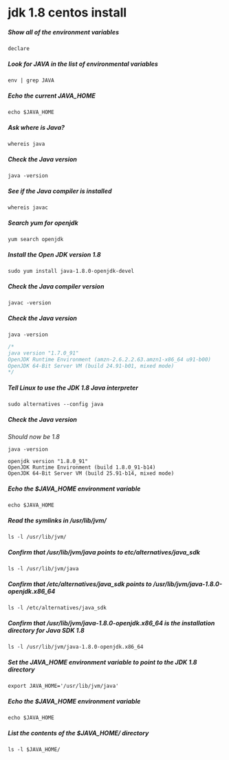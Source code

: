# jdk 1.8 centos install

##### Show all of the environment variables
```
declare
```

##### Look for JAVA in the list of environmental variables
```
env | grep JAVA
```

##### Echo the current JAVA_HOME
```
echo $JAVA_HOME
```

##### Ask where is Java?
```
whereis java
```

##### Check the Java version
```
java -version
```

##### See if the Java compiler is installed
```
whereis javac
```

##### Search yum for openjdk
```
yum search openjdk
```

##### Install the Open JDK version 1.8
```
sudo yum install java-1.8.0-openjdk-devel
```

##### Check the Java compiler version
```
javac -version
```

##### Check the Java version
```
java -version
```
```c
/*
java version "1.7.0_91"
OpenJDK Runtime Environment (amzn-2.6.2.2.63.amzn1-x86_64 u91-b00)
OpenJDK 64-Bit Server VM (build 24.91-b01, mixed mode)
*/
```

##### Tell Linux to use the JDK 1.8 Java interpreter
```
sudo alternatives --config java
```

##### Check the Java version
*Should now be 1.8*  
```
java -version
```
```
openjdk version "1.8.0_91"
OpenJDK Runtime Environment (build 1.8.0_91-b14)
OpenJDK 64-Bit Server VM (build 25.91-b14, mixed mode)
```

##### Echo the $JAVA_HOME environment variable
```
echo $JAVA_HOME
```

##### Read the symlinks in /usr/lib/jvm/
```
ls -l /usr/lib/jvm/
```

##### Confirm that /usr/lib/jvm/java points to etc/alternatives/java_sdk
```
ls -l /usr/lib/jvm/java
```

##### Confirm that /etc/alternatives/java_sdk points to /usr/lib/jvm/java-1.8.0-openjdk.x86_64
```
ls -l /etc/alternatives/java_sdk
```

##### Confirm that /usr/lib/jvm/java-1.8.0-openjdk.x86_64 is the installation directory for Java SDK 1.8
```
ls -l /usr/lib/jvm/java-1.8.0-openjdk.x86_64
```

##### Set the JAVA_HOME environment variable to point to the JDK 1.8 directory
```
export JAVA_HOME='/usr/lib/jvm/java'
```

##### Echo the $JAVA_HOME environment variable
```
echo $JAVA_HOME
```

##### List the contents of the $JAVA_HOME/ directory
```
ls -l $JAVA_HOME/
```
